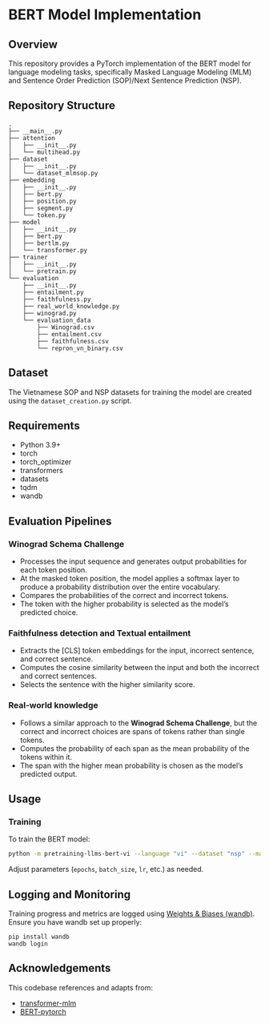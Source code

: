 # BERT Model Implementation

## Overview

This repository provides a PyTorch implementation of the BERT model for language modeling tasks, specifically Masked Language Modeling (MLM) and Sentence Order Prediction (SOP)/Next Sentence Prediction (NSP).


## Repository Structure

```
.
├── __main__.py
├── attention
│   ├── __init__.py
│   └── multihead.py
├── dataset
│   ├── __init__.py
│   └── dataset_mlmsop.py
├── embedding
│   ├── __init__.py
│   ├── bert.py
│   ├── position.py
│   ├── segment.py
│   └── token.py
├── model
│   ├── __init__.py
│   ├── bert.py
│   ├── bertlm.py
│   └── transformer.py
├── trainer
│   ├── __init__.py
│   └── pretrain.py
└── evaluation
    ├── __init__.py
    ├── entailment.py
    ├── faithfulness.py
    ├── real_world_knowledge.py
    ├── winograd.py
    └── evaluation_data
        ├── Winograd.csv
        ├── entailment.csv
        ├── faithfulness.csv
        └── repron_vn_binary.csv
```

## Dataset

The Vietnamese SOP and NSP datasets for training the model are created using the `dataset_creation.py` script.


## Requirements

- Python 3.9+
- torch
- torch_optimizer
- transformers
- datasets
- tqdm
- wandb

## Evaluation Pipelines

### Winograd Schema Challenge

- Processes the input sequence and generates output probabilities for each token position.
- At the masked token position, the model applies a softmax layer to produce a probability distribution over the entire vocabulary.
- Compares the probabilities of the correct and incorrect tokens.
- The token with the higher probability is selected as the model’s predicted choice.

### Faithfulness detection and Textual entailment

- Extracts the [CLS] token embeddings for the input, incorrect sentence, and correct sentence.
- Computes the cosine similarity between the input and both the incorrect and correct sentences.
- Selects the sentence with the higher similarity score.

### Real-world knowledge

- Follows a similar approach to the **Winograd Schema Challenge**, but the correct and incorrect choices are spans of tokens rather than single tokens.
- Computes the probability of each span as the mean probability of the tokens within it.
- The span with the higher mean probability is chosen as the model’s predicted output.


## Usage

### Training

To train the BERT model:

```bash
python -m pretraining-llms-bert-vi --language "vi" --dataset "nsp" --max_length 256 --n_layers 8 --num_heads 8 --embed_dim 512 --lr 1e-4 --batch_size 128 --ff_dropout 0 --id 0 --special "adam_wd_lrd" --output_dir ""
```

Adjust parameters (`epochs`, `batch_size`, `lr`, etc.) as needed.


## Logging and Monitoring

Training progress and metrics are logged using [Weights & Biases (wandb)](https://wandb.ai/site). Ensure you have wandb set up properly:

```
pip install wandb
wandb login
```

## Acknowledgements
This codebase references and adapts from:
- [transformer-mlm](https://github.com/rishub-tamirisa/transformer-mlm)
- [BERT-pytorch](https://github.com/codertimo/BERT-pytorch)
